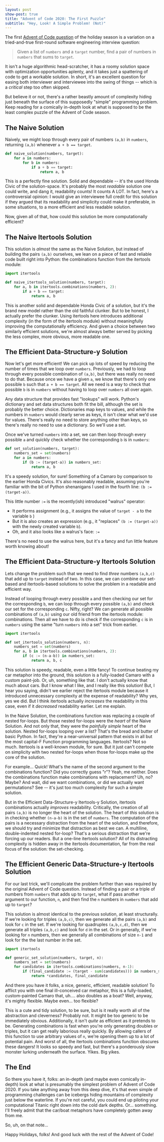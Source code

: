 ```yaml
---
layout: post
show-post: true
title: "Advent of Code 2020: The First Puzzle"
subtitle: "Hey, Look! A Simple Problem! (Not)"
---
```



The first [Advent of Code question](https://adventofcode.com/2020/day/1) of the holiday season is a variation
on a tried-and-true first-round software engineering interview question:

> Given a list of `numbers` and a `target` number, find a pair of numbers in `numbers`
> that sums to `target`.

It isn't a huge algorithmic head-scratcher, it has a roomy solution space with optimization opportunities aplenty,
and it takes just a spattering of code to get a workable solution. In short, it's an excellent question for easing
both interviewer and interviewee into the swing of things -- which is a *critical* step too often skipped.

But believe it or not, there's a rather beastly amount of complexity hiding just beneath the surface of this supposedly "simple"
programming problem. Keep reading for a comically in-depth look at what is supposed to be the least complex puzzle of the Advent of Code season.

## The Naive Solution

Naively, we might loop through every pair of numbers `(a,b)` in `numbers`, returning `(a,b)` whenever
`a + b == target`. 

```python
def naive_solution(numbers, target):
    for a in numbers:
        for b in numbers:
            if a + b == target:
                return a, b
```

This is a perfectly fine solution. Solid and dependable -- it's the used Honda Civic of the solution-space. 
It's probably the most *readable* solution one could write, and dang it, readability counts! 
It counts A LOT. In fact, here's a controversial opinion: I would give an interviewee full credit for this solution
if they argued that its readability and simplicity could make it preferable, in some situations, to a more efficient
and less readable solution.

Now, given all of that, how could this solution be more computationally efficient?

## The Naive Itertools Solution

This solution is *almost* the same as the Naive Solution, but instead of building the pairs `(a,b)` ourselves,
we lean on a piece of fast and reliable code 
built right into Python: the combinations function from the itertools module:

```python
import itertools

def naive_itertools_solution(numbers, target):
    for a, b in itertools.combinations(numbers, 2):
        if a + b == target:
            return a, b
``` 

This is another solid and dependable Honda Civic of a solution, but it's the brand new model rather
than the old faithful clunker. But to be honest, I actually prefer the clunker.
Using itertools here introduces additional complexity (in the form of the itertools module) without meaningfully
improving the computationally efficiency. And given a choice between two similarly efficient solutions,
we're almost always better served by picking the less complex, more obvious, more readable one.

## The Efficient Data-Structure-y Solution

Now let's get more efficient! We can pick up lots of speed by reducing the number of times that we
loop over `numbers`.  Previously, we had to loop through every possible combination of `(a,b)`, but
there was really no need to do that. Because once we have a given `a`, we know that there's only
one possible `b` such that `a + b == target`. 
All we need is a way to check that possible `b` is in `numbers` without having to loop over `numbers` all over again.

Any data structure that provides fast "lookups" will work.
Python's dictionary and set data structures both fit the bill, although the set is probably the better choice.
Dictionaries map keys to values, and while the numbers in `numbers` would clearly serve as keys, it
isn't clear what we'd use for values. There's really no need to store anything other than keys,
so there's really no need to use a dictionary. So we'll use a set.

Once we've turned `numbers` into a set, we can then loop through every possible `a` and quickly
check whether the corresponding `b` is in `numbers`:

```python
def set_solution(numbers, target):
    numbers_set = set(numbers)
    for a in numbers:
        if (b := (target-a)) in numbers_set:
            return a, b
```

It's a speedy solution, for sure! Something of a Camaro by comparison to the earlier Honda Civics.
It's also reasonably readable, assuming you're familiar with the bit of Python shenanigans I used
in the fourth line: `(b := (target-a))`. 

This little number `:=` is the recently(ish) introduced "walrus" operator:
* It performs assignment (e.g., it assigns the value of `target - a` to the variable `b` )
* But it is also creates an expression (e.g., it "replaces" `(b := (target-a))` with the
 newly created variable `b`).
*  Oh, and it also looks like a walrus's face: `:=`

There's no need to use the walrus here, but it's a fancy and fun little feature worth knowing about!

## The Efficient Data-Structure-y Itertools Solution

Lets change the problem such that we need to find *three* numbers `(a,b,c)` that add up to `target`
instead of two. In this case, we can combine our set-based and itertools-based solutions to solve
the problem in a readable and efficient way.

Instead of looping through every possible `a` and then checking our set for the corresponding `b`, we can loop through
every possible `(a,b)` and check our set for the corresponding `c`. Nifty, right?
We can generate all possible combinations of `(a,b)` using our old friend from the itertools module: combinations.
Then all we have to do is check if the corresponding `c` is in `numbers` using the same "turn `numbers` into a set" trick
from earlier.

```python
import itertools

def set_itertools_solution(numbers, n):
    numbers_set = set(numbers)
    for a, b in itertools.combinations(numbers, 2):
        if (c := (n-a-b)) in numbers_set:
            return a, b, c
```

This solution is speedy, readable, even a little fancy! To continue beating my car metaphor into the ground,
this solution is a fully-loaded Camaro with a custom paint-job. Or, uh, something like that.
I don't actually know that much about cars. But I know what I like, and I really like this solution! 
But, I hear you saying, didn't we earlier reject the itertools module because it introduced unnecessary complexity 
at the expense of readability? Why yes, yes we did. But I think itertools actually *increases* the readability in this case,
even if it *decreased* readability earlier.
Let me explain.

In the Naive Solution, the combinations function was replacing a couple of nested for-loops.
But those nested for-loops were the *heart* of the Naive Solution. And not only that, they were the
*painfully simple* heart of the solution. Nested for-loops looping over a list? That's the bread and butter 
of basic Python. In fact, they're a near-universal pattern that exists in all but the most capital-F Function programming languages.
Itertools? Not so much. Itertools is a well-known module, for sure. But it just can't compete on simplicity with two nested for-loops when those
for-loops make up the core of the solution.

For example... Quick! What's the name of the second argument to the combinations function?
Did you correctly guess "r"? Yeah, me neither. Does the combinations function make combinations with replacement?
Uh, no? Maybe? And wait, did we want combinations, or did we actually want permutations? 
See -- it's just too much complexity for such a simple solution.

But in the Efficient Data-Structure-y Itertools-y Solution, itertools combinations actually *improves* readability.
Critically, the creation of all pairs `(a,b)` is no longer the heart of the solution. The heart of *this* solution is in checking
whether `(n-a-b)` is in the set of `numbers`. The computation of the pairs is a necessary distraction from the heart of
the solution, and therefore, we should try and minimize that distraction as best we can.
A multiline, double-indented nested for-loop? That's a serious distraction that we're forcing up our readers.
But a one-line itertools solution? All of its distracting complexity is hidden 
away in the itertools documentation, far from the real focus of the solution: the set-checking.

## The Efficient Generic Data-Structure-y Itertools Solution

For our last trick, we'll complicate the problem further than was required by the original Advent of Code question.
Instead of finding a pair or a triple of numbers from `numbers` that adds up to `target`, what if pass another argument
to our function, `n`, and then find the `n` numbers in `numbers` that add up to `target`?

This solution is almost identical to the previous solution, at least structurally. 
If we're looking for triples `(a,b,c)`, then we generate all the pairs `(a,b)` and look for `c` in the set.
If we're looking for quadruples `(a,b,c,d)`, then we generate all triples `(a,b,c)` and look for `d` in the set.
Or in generally, if we're looking for `n` numbers, then we generally all combinations of size `n-1` and look for the the
last number in the set.

```python
import itertools

def generic_set_solution(numbers, target, n):
    numbers_set = set(numbers)
    for candidates in itertools.combinations(numbers, n-1):
        if (final_candidate := (target - sum(candidates))) in numbers_set:
            return *candidates, final_candidate
```

And there you have it folks, a nice, generic, efficient, readable solution! 
To afflict you with one final ill-conceived car metaphor, this is a fully-loaded, custom-painted Camaro that, uh.... also doubles as a boat?
Well, anyway, it's mighty flexible. Maybe even... too flexible? 

This is a cute and tidy solution, to be sure, but is it really worth all of the abstraction and cleverness?
Probably not. It might be too generic to be immediately obvious. Additionally, it isn't *quite* as efficient as it pretends to be. 
Generating combinations is fast when you're only generating doubles or triples, but it can get really laborious really quickly.
By allowing callers of this function to use arbitrary values of `n`, we're opening them up to a lot of potential pain.
And worst of all, the itertools combinations function obscures these dangers! It looks so speedy and fast, but there's a 
ponderously slow monster lurking underneath the surface. Yikes. Big yikes.

## The End

So there you have it, folks: an in-depth (and maybe even comically in-depth) look at what is presumably the simplest problem
of Advent of Code 2020. If you take anything away from this deep dive, it's that even simple of programming challenges
can be icebergs hiding mountains of complexity just below the waterline. If you're not careful, you could end up piloting your computational
Titanic right down into the cold dark depths. Or... something. 
I'll freely admit that the car/boat metaphors have completely gotten away from me.

So, uh, on that note...

Happy Holidays, folks! And good luck with the rest of the Advent of Code!










